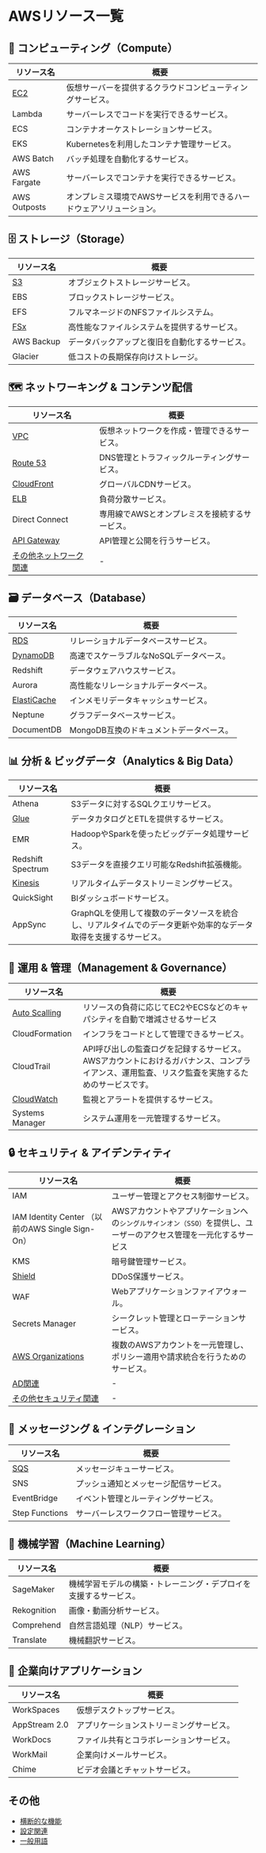 # AWSリソース一覧

## 💾 コンピューティング（Compute）

| リソース名 | 概要 |
| -------------- | --------------------------------------------------------------- |
| [EC2](./EC2.md) | 仮想サーバーを提供するクラウドコンピューティングサービス。 |
| Lambda | サーバーレスでコードを実行できるサービス。 |
| ECS | コンテナオーケストレーションサービス。 |
| EKS | Kubernetesを利用したコンテナ管理サービス。 |
| AWS Batch | バッチ処理を自動化するサービス。 |
| AWS Fargate | サーバーレスでコンテナを実行できるサービス。 |
| AWS Outposts | オンプレミス環境でAWSサービスを利用できるハードウェアソリューション。 |

## 🗄️ ストレージ（Storage）

| リソース名 | 概要 |
| -------------- | --------------------------------------------------------------- |
| [S3](./S3.md) | オブジェクトストレージサービス。 |
| EBS | ブロックストレージサービス。 |
| EFS | フルマネージドのNFSファイルシステム。 |
| [FSx](./FSx.md) | 高性能なファイルシステムを提供するサービス。 |
| AWS Backup | データバックアップと復旧を自動化するサービス。 |
| Glacier | 低コストの長期保存向けストレージ。 |

## 🗺️ ネットワーキング & コンテンツ配信

| リソース名 | 概要 |
| -------------- | --------------------------------------------------------------- |
| [VPC](./VPC.md) | 仮想ネットワークを作成・管理できるサービス。 |
| [Route 53](./Route53.md) | DNS管理とトラフィックルーティングサービス。 |
| [CloudFront](./CloudFront.md) | グローバルCDNサービス。 |
| [ELB](./ELB.md) | 負荷分散サービス。 |
| Direct Connect | 専用線でAWSとオンプレミスを接続するサービス。 |
| [API Gateway](./API%20Gateway.md) | API管理と公開を行うサービス。 |
| [その他ネットワーク関連](./その他ネットワーク関連.md) | - |

## 🗃️ データベース（Database）

| リソース名 | 概要 |
| --------------- | --------------------------------------------------------------- |
| [RDS](./RDS.md) | リレーショナルデータベースサービス。 |
| [DynamoDB](./DynamoDB.md) | 高速でスケーラブルなNoSQLデータベース。 |
| Redshift | データウェアハウスサービス。 |
| Aurora | 高性能なリレーショナルデータベース。 |
| [ElastiCache](./ElastiCache.md) | インメモリデータキャッシュサービス。 |
| Neptune | グラフデータベースサービス。 |
| DocumentDB | MongoDB互換のドキュメントデータベース。 |

## 📊 分析 & ビッグデータ（Analytics & Big Data）

| リソース名 | 概要 |
| ----------------- | --------------------------------------------------------------- |
| Athena | S3データに対するSQLクエリサービス。 |
| [Glue](./Glue.md) | データカタログとETLを提供するサービス。 |
| EMR | HadoopやSparkを使ったビッグデータ処理サービス。 |
| Redshift Spectrum | S3データを直接クエリ可能なRedshift拡張機能。 |
| [Kinesis](./Kinesis.md) | リアルタイムデータストリーミングサービス。 |
| QuickSight | BIダッシュボードサービス。 |
| AppSync | GraphQLを使用して複数のデータソースを統合し、リアルタイムでのデータ更新や効率的なデータ取得を支援するサービス。 |

## 🔧 運用 & 管理（Management & Governance）

| リソース名 | 概要 |
| ----------------- | --------------------------------------------------------------- |
| [Auto Scalling](./Auto%20Scalling.md) | リソースの負荷に応じてEC2やECSなどのキャパシティを自動で増減させるサービス |
| CloudFormation | インフラをコードとして管理できるサービス。 |
| CloudTrail | API呼び出しの監査ログを記録するサービス。<br>AWSアカウントにおけるガバナンス、コンプライアンス、運用監査、リスク監査を実施するためのサービスです。 |
| [CloudWatch](./CloudWatch.md) | 監視とアラートを提供するサービス。 |
| Systems Manager | システム運用を一元管理するサービス。 |

## 🔒 セキュリティ & アイデンティティ

| リソース名 | 概要 |
| -------------------- | --------------------------------------------------------------- |
| IAM | ユーザー管理とアクセス制御サービス。 |
| IAM Identity Center （以前のAWS Single Sign-On） | AWSアカウントやアプリケーションへの`シングルサインオン（SSO）`を提供し、ユーザーのアクセス管理を一元化するサービス |
| KMS | 暗号鍵管理サービス。 |
| [Shield](./Shield.md) | DDoS保護サービス。 |
| WAF | Webアプリケーションファイアウォール。 |
| Secrets Manager | シークレット管理とローテーションサービス。 |
| [AWS Organizations](./Organizations.md) | 複数のAWSアカウントを一元管理し、ポリシー適用や請求統合を行うためのサービス。 |
| [AD関連](./AD関連.md) | - |
| [その他セキュリティ関連](./セキュリティ.md) | - |

## 📨 メッセージング & インテグレーション

| リソース名 | 概要 |
| ------------- | --------------------------------------------------------------- |
| [SQS](./SQS.md) | メッセージキューサービス。 |
| SNS | プッシュ通知とメッセージ配信サービス。 |
| EventBridge | イベント管理とルーティングサービス。 |
| Step Functions | サーバーレスワークフロー管理サービス。 |

## 🧠 機械学習（Machine Learning）

| リソース名 | 概要 |
| ------------ | --------------------------------------------------------------- |
| SageMaker | 機械学習モデルの構築・トレーニング・デプロイを支援するサービス。 |
| Rekognition | 画像・動画分析サービス。 |
| Comprehend | 自然言語処理（NLP）サービス。 |
| Translate | 機械翻訳サービス。 |

## 🏢 企業向けアプリケーション

| リソース名 | 概要 |
| --------------- | --------------------------------------------------------------- |
| WorkSpaces | 仮想デスクトップサービス。 |
| AppStream 2.0 | アプリケーションストリーミングサービス。 |
| WorkDocs | ファイル共有とコラボレーションサービス。 |
| WorkMail | 企業向けメールサービス。 |
| Chime | ビデオ会議とチャットサービス。 |

## その他

- [横断的な機能](./横断的な機能.md)
- [設定関連](./設定関連.md)
- [一般用語](./用語.md)

